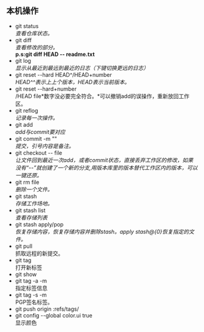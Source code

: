 **本机操作**
-

- git status<br>*查看仓库状态。*
- git diff<br>*查看修改的部分。*<br>**p.s:git diff HEAD -- readme.txt**
- git log<br>*显示从最近到最远到最近的日志（下键切换更远的日志）*
- git reset --hard HEAD^/HEAD+number<br>*HEAD^^表示上上个版本，HEAD表示当前版本。*
- git reset --hard+number<br>/HEAD file*数字没必要完全符合。*可以撤销add的误操作，重新放回工作区。
- git reflog<br>*记录每一次操作。*
- git add<br>*add与commit要对应*
- git commit -m ""<br>*提交，引号内容是备注。*
- git checkout -- file<br>*让文件回到最近一次add，或者commit状态，直接丢弃工作区的修改，如果没有“--”就创建了一个新的分支,用版本库里的版本替代工作区内的版本，可以一键还原。*
- git rm file<br>*删除一个文件。*
- git stash<br>*存储工作场地。*
- git stash list<br>*查看存储列表*
- git stash apply/pop<br>*恢复存储内容，恢复存储内容并删除stash。apply stash@{0}恢复指定的文件。*
- git pull<br>抓取远程的新提交。
- git tag <name><br>打开新标签
- git show <tagname>
- git tag -a <tagname> -m<br>指定标签信息
- git tag -s <tagname> -m<br>PGP签名标签。
- git push origin :refs/tags/<tagname>
- git config --global color.ui true<br>显示颜色
